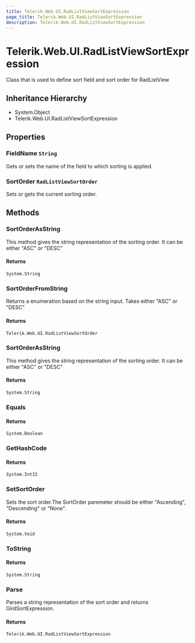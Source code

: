 ```yaml
---
title: Telerik.Web.UI.RadListViewSortExpression
page_title: Telerik.Web.UI.RadListViewSortExpression
description: Telerik.Web.UI.RadListViewSortExpression
---
```


# Telerik.Web.UI.RadListViewSortExpression

Class that is used to define sort field and sort order for RadListView

## Inheritance Hierarchy

* System.Object
* Telerik.Web.UI.RadListViewSortExpression

## Properties

###  FieldName `String`

Gets or sets the name of the field to which sorting is applied.

###  SortOrder `RadListViewSortOrder`

Sets or gets the current sorting order.

## Methods

###  SortOrderAsString

This method gives the string representation of the sorting order. It can be
            either "ASC" or "DESC"

#### Returns

`System.String` 

###  SortOrderFromString

Returns a  enumeration based on the string input. Takes either "ASC"
            or "DESC"

#### Returns

`Telerik.Web.UI.RadListViewSortOrder` 

###  SortOrderAsString

This method gives the string representation of the sorting order. It can be
            either "ASC" or "DESC"

#### Returns

`System.String` 

###  Equals

#### Returns

`System.Boolean` 

###  GetHashCode

#### Returns

`System.Int32` 

###  SetSortOrder

Sets the sort order.The SortOrder paremeter should be either "Ascending", "Descending" or "None".

#### Returns

`System.Void` 

###  ToString

#### Returns

`System.String` 

###  Parse

Parses a string representation of the sort order and returns
            GirdSortExpression.

#### Returns

`Telerik.Web.UI.RadListViewSortExpression` 

